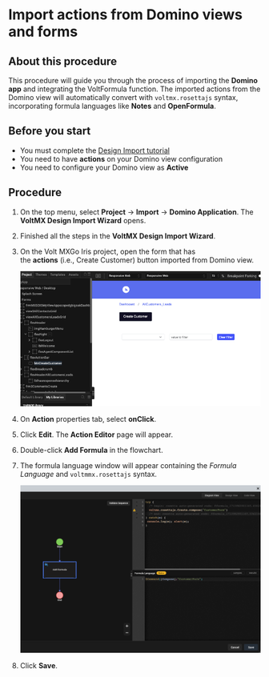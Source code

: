 # Import actions from Domino views and forms

## About this procedure

This procedure will guide you through the process of importing the **Domino app** and integrating the VoltFormula function. The imported actions from the Domino view will automatically convert with `voltmx.rosettajs` syntax, incorporating formula languages like **Notes** and **OpenFormula**.

## Before you start

- You must complete the [Design Import tutorial](../tutorials/designimport.md)
- You need to have **actions** on your Domino view configuration 
- You need to configure your Domino view as **Active**

## Procedure

1. On the top menu, select **Project** &rarr; **Import** &rarr; **Domino Application**. The **VoltMX Design Import Wizard** opens.
2. Finished all the steps in the **VoltMX Design Import Wizard**.
3. On the Volt MXGo Iris project, open the form that has the **actions** (i.e., Create Customer) button imported from Domino view.

    ![](../assets/images/dibutton.png)

4. On **Action** properties tab, select **onClick**.
5. Click **Edit**. The **Action Editor** page will appear.
6. Double-click **Add Formula** in the flowchart.
7. The formula language window will appear containing the *Formula Language* and `voltmmx.rosettajs` syntax.

    ![](../assets/images/divoltformula.png) 

8. Click **Save**.


